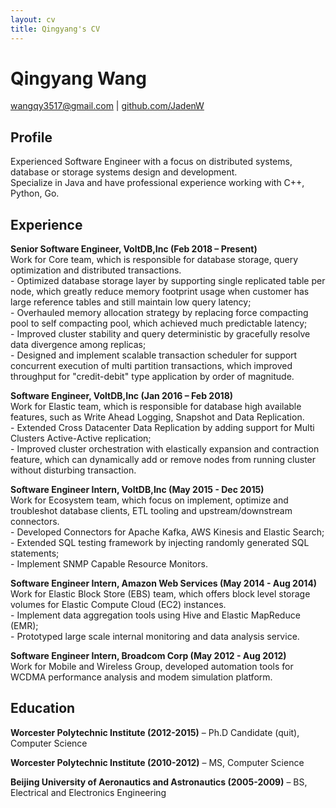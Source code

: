 ```yaml
---
layout: cv
title: Qingyang's CV
---
```

# Qingyang Wang
<div id="webaddress">
<a href="wangqy3517@gmail.com">wangqy3517@gmail.com</a>
| <a href="https://github.com/JadenW">github.com/JadenW</a>
</div>

## Profile
Experienced Software Engineer with a focus on distributed systems, database or storage systems design and development.  
Specialize in Java and have professional experience working with C++, Python, Go.

## Experience
**Senior Software Engineer, VoltDB,Inc (Feb 2018 – Present)**  
Work for Core team, which is responsible for database storage, query optimization and distributed transactions.  
	- Optimized database storage layer by supporting single replicated table per node, which greatly reduce memory footprint usage when customer has large reference tables and still maintain low query latency;  
	- Overhauled memory allocation strategy by replacing force compacting pool to self compacting pool, which achieved much predictable latency;  
	- Improved cluster stability and query deterministic by gracefully resolve data divergence among replicas;  
	- Designed and implement scalable transaction scheduler for support concurrent execution of multi partition transactions, which improved throughput for "credit-debit" type application by order of magnitude.

**Software Engineer, VoltDB,Inc (Jan 2016 – Feb 2018)**  
Work for Elastic team, which is responsible for database high available features,
such as Write Ahead Logging, Snapshot and Data Replication.  
	- Extended Cross Datacenter Data Replication by adding support for Multi Clusters Active-Active replication;  
	- Improved cluster orchestration with elastically expansion and contraction feature, which can dynamically add or remove nodes from running cluster without disturbing transaction.

**Software Engineer Intern, VoltDB,Inc (May 2015 - Dec 2015)**  
Work for Ecosystem team, which focus on implement, optimize and troubleshot database clients, ETL tooling and upstream/downstream connectors.  
	- Developed Connectors for Apache Kafka, AWS Kinesis and Elastic Search;  
	- Extended SQL testing framework by injecting randomly generated SQL statements;  
	- Implement SNMP Capable Resource Monitors.

**Software Engineer Intern, Amazon Web Services (May 2014 - Aug 2014)**  
Work for Elastic Block Store (EBS) team, which offers block level storage volumes for Elastic Compute Cloud (EC2) instances.  
	- Implement data aggregation tools using Hive and Elastic MapReduce (EMR);   
	- Prototyped large scale internal monitoring and data analysis service. 

**Software Engineer Intern, Broadcom Corp (May 2012 - Aug 2012)**  
Work for Mobile and Wireless Group, developed automation tools for WCDMA performance analysis and modem simulation platform. 

## Education
**Worcester Polytechnic Institute (2012-2015)** – Ph.D Candidate (quit), Computer Science

**Worcester Polytechnic Institute (2010-2012)** – MS, Computer Science

**Beijing University of Aeronautics and Astronautics (2005-2009)** – BS, Electrical and Electronics Engineering

<!-- ### Footer

Last updated: Jan 2020 -->


